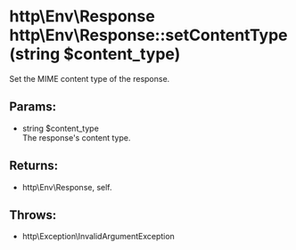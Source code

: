 # http\Env\Response http\Env\Response::setContentType(string $content_type)

Set the MIME content type of the response.

## Params:

* string $content_type  
  The response's content type.

## Returns:

* http\Env\Response, self.

## Throws:

* http\Exception\InvalidArgumentException
